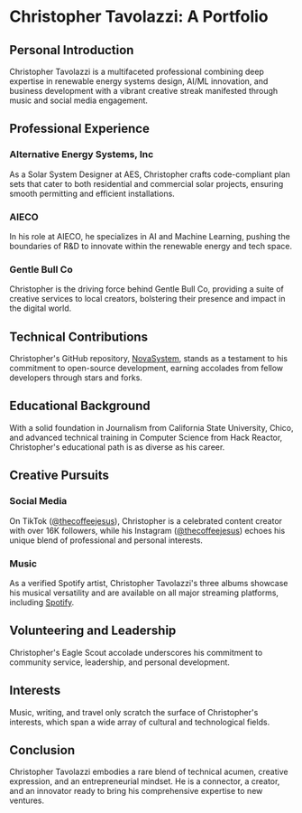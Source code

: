 
# Christopher Tavolazzi: A Portfolio

## Personal Introduction
Christopher Tavolazzi is a multifaceted professional combining deep expertise in renewable energy systems design, AI/ML innovation, and business development with a vibrant creative streak manifested through music and social media engagement.

## Professional Experience
### Alternative Energy Systems, Inc
As a Solar System Designer at AES, Christopher crafts code-compliant plan sets that cater to both residential and commercial solar projects, ensuring smooth permitting and efficient installations.

### AIECO
In his role at AIECO, he specializes in AI and Machine Learning, pushing the boundaries of R&D to innovate within the renewable energy and tech space.

### Gentle Bull Co
Christopher is the driving force behind Gentle Bull Co, providing a suite of creative services to local creators, bolstering their presence and impact in the digital world.

## Technical Contributions
Christopher's GitHub repository, [NovaSystem](https://github.com/ctavolazzi/NovaSystem), stands as a testament to his commitment to open-source development, earning accolades from fellow developers through stars and forks.

## Educational Background
With a solid foundation in Journalism from California State University, Chico, and advanced technical training in Computer Science from Hack Reactor, Christopher's educational path is as diverse as his career.

## Creative Pursuits
### Social Media
On TikTok ([@thecoffeejesus](https://www.tiktok.com/@thecoffeejesus)), Christopher is a celebrated content creator with over 16K followers, while his Instagram ([@thecoffeejesus](https://www.instagram.com/thecoffeejesus/)) echoes his unique blend of professional and personal interests.

### Music
As a verified Spotify artist, Christopher Tavolazzi's three albums showcase his musical versatility and are available on all major streaming platforms, including [Spotify](https://open.spotify.com/artist/6iIEcSCokQo328DxgDuIDR).

## Volunteering and Leadership
Christopher's Eagle Scout accolade underscores his commitment to community service, leadership, and personal development.

## Interests
Music, writing, and travel only scratch the surface of Christopher's interests, which span a wide array of cultural and technological fields.

## Conclusion
Christopher Tavolazzi embodies a rare blend of technical acumen, creative expression, and an entrepreneurial mindset. He is a connector, a creator, and an innovator ready to bring his comprehensive expertise to new ventures.
